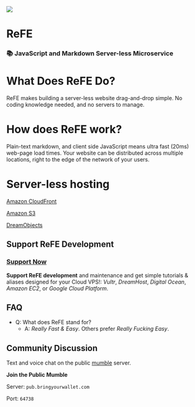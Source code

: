 ![](https://raw.githubusercontent.com/refeStack/refe/master/img/refe-wide.png)

# ReFE

### 📚 JavaScript and Markdown Server-less Microservice

# What Does ReFE Do?

ReFE makes building a server-less website drag-and-drop simple. No coding knowledge needed, and no servers to manage.

# How does ReFE work?

Plain-text markdown, and client side JavaScript means ultra fast (20ms) web-page load times. Your website can be distributed across multiple locations, right to the edge of the network of your users.

# Server-less hosting

[Amazon CloudFront](https://aws.amazon.com/cloudfront/)

[Amazon S3](https://aws.amazon.com/s3/)

[DreamObjects](https://www.dreamhost.com/cloud/storage/)

## Support ReFE Development

### **[Support Now](https://bringyourwallet.com/donate)**

**Support ReFE development** and maintenance and get simple tutorials & aliases designed for your Cloud VPS!: _Vultr_, _DreamHost_, _Digital Ocean_, _Amazon EC2_, or _Google Cloud Platform_.

## FAQ

* Q: What does ReFE stand for?
  * A: _Really Fast & Easy_. Others prefer _Really Fucking Easy_.

## Community Discussion

Text and voice chat on the public [mumble](http://mumble.info) server.

**Join the Public Mumble**

Server: `pub.bringyourwallet.com`

Port: `64738`
